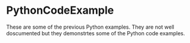 # PythonCodeExample
These are some of the previous Python examples. They are not well doscumented but they demonstrtes some of the Python code examples.
